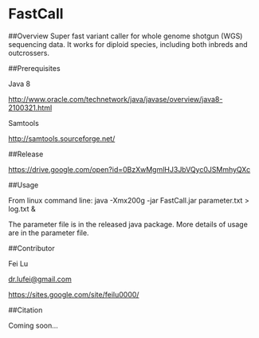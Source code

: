 # FastCall

##Overview
Super fast variant caller for whole genome shotgun (WGS) sequencing data. It works for diploid species, including both inbreds and outcrossers.

##Prerequisites

Java 8

http://www.oracle.com/technetwork/java/javase/overview/java8-2100321.html

Samtools

http://samtools.sourceforge.net/


##Release

https://drive.google.com/open?id=0BzXwMgmlHJ3JbVQyc0JSMmhyQXc

##Usage

From linux command line:
java -Xmx200g -jar FastCall.jar parameter.txt > log.txt &

The parameter file is in the released java package. More details of usage are in the parameter file.

##Contributor

Fei Lu

dr.lufei@gmail.com

https://sites.google.com/site/feilu0000/

##Citation

Coming soon...
